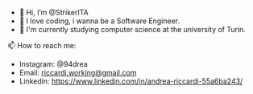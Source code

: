 - 👋 Hi, I’m @StrikerITA
- 👀 I love coding, i wanna be a Software Engineer.
- 🌱 I'm currently studying computer science at the university of Turin.

📫 How to reach me: 
- Instagram: @94drea
- Email: riccardi.working@gmail.com
- Linkedin: https://www.linkedin.com/in/andrea-riccardi-55a6ba243/

